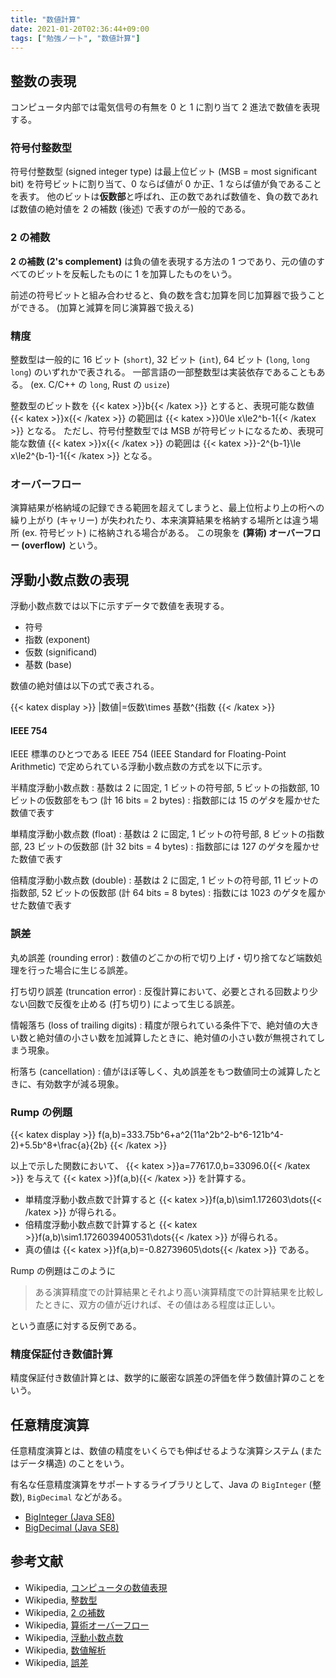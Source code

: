 ```yaml
---
title: "数値計算"
date: 2021-01-20T02:36:44+09:00
tags: ["勉強ノート", "数値計算"]
---
```


## 整数の表現

コンピュータ内部では電気信号の有無を 0 と 1 に割り当て 2 進法で数値を表現する。

### 符号付整数型

符号付整数型 (signed integer type) は最上位ビット (MSB = most significant bit) を符号ビットに割り当て、0 ならば値が 0 か正、1 ならば値が負であることを表す。
他のビットは**仮数部**と呼ばれ、正の数であれば数値を、負の数であれば数値の絶対値を 2 の補数 (後述) で表すのが一般的である。

### 2 の補数

**2 の補数 (2's complement)** は負の値を表現する方法の 1 つであり、元の値のすべてのビットを反転したものに 1 を加算したものをいう。

前述の符号ビットと組み合わせると、負の数を含む加算を同じ加算器で扱うことができる。 (加算と減算を同じ演算器で扱える)

### 精度

整数型は一般的に 16 ビット (`short`), 32 ビット (`int`), 64 ビット (`long`, `long long`) のいずれかで表される。
一部言語の一部整数型は実装依存であることもある。 (ex. C/C++ の `long`, Rust の `usize`)

整数型のビット数を {{< katex >}}b{{< /katex >}} とすると、表現可能な数値 {{< katex >}}x{{< /katex >}} の範囲は {{< katex >}}0\le x\le2^b-1{{< /katex >}} となる。
ただし、符号付整数型では MSB が符号ビットになるため、表現可能な数値 {{< katex >}}x{{< /katex >}} の範囲は {{< katex >}}-2^{b-1}\le x\le2^{b-1}-1{{< /katex >}} となる。

### オーバーフロー

演算結果が格納域の記録できる範囲を超えてしまうと、最上位桁より上の桁への繰り上がり (キャリー) が失われたり、本来演算結果を格納する場所とは違う場所 (ex. 符号ビット) に格納される場合がある。
この現象を **(算術) オーバーフロー (overflow)** という。

<!-- TODO アンダーフローについて書く -->

## 浮動小数点数の表現

浮動小数点数では以下に示すデータで数値を表現する。

- 符号
- 指数 (exponent)
- 仮数 (significand)
- 基数 (base)

数値の絶対値は以下の式で表される。

{{< katex display >}}
|数値|=仮数\times 基数^{指数
{{< /katex >}}

#### IEEE 754

IEEE 標準のひとつである IEEE 754 (IEEE Standard for Floating-Point Arithmetic) で定められている浮動小数点数の方式を以下に示す。

半精度浮動小数点数
: 基数は 2 に固定, 1 ビットの符号部, 5 ビットの指数部, 10 ビットの仮数部をもつ (計 16 bits = 2 bytes)
: 指数部には 15 のゲタを履かせた数値で表す

単精度浮動小数点数 (float)
: 基数は 2 に固定, 1 ビットの符号部, 8 ビットの指数部, 23 ビットの仮数部 (計 32 bits = 4 bytes)
: 指数部には 127 のゲタを履かせた数値で表す

倍精度浮動小数点数 (double)
: 基数は 2 に固定, 1 ビットの符号部, 11 ビットの指数部, 52 ビットの仮数部 (計 64 bits = 8 bytes)
: 指数には 1023 のゲタを履かせた数値で表す

### 誤差

丸め誤差 (rounding error)
: 数値のどこかの桁で切り上げ・切り捨てなど端数処理を行った場合に生じる誤差。

打ち切り誤差 (truncation error)
: 反復計算において、必要とされる回数より少ない回数で反復を止める (打ち切り) によって生じる誤差。

情報落ち (loss of trailing digits)
: 精度が限られている条件下で、絶対値の大きい数と絶対値の小さい数を加減算したときに、絶対値の小さい数が無視されてしまう現象。

桁落ち (cancellation)
: 値がほぼ等しく、丸め誤差をもつ数値同士の減算したときに、有効数字が減る現象。

### Rump の例題

{{< katex display >}}
f(a,b)=333.75b^6+a^2(11a^2b^2-b^6-121b^4-2)+5.5b^8+\frac{a}{2b}
{{< /katex >}}

以上で示した関数において、 {{< katex >}}a=77617.0,b=33096.0{{< /katex >}} を与えて {{< katex >}}f(a,b){{< /katex >}} を計算する。

- 単精度浮動小数点数で計算すると {{< katex >}}f(a,b)\sim1.172603\dots{{< /katex >}} が得られる。
- 倍精度浮動小数点数で計算すると {{< katex >}}f(a,b)\sim1.1726039400531\dots{{< /katex >}} が得られる。
- 真の値は {{< katex >}}f(a,b)=-0.82739605\dots{{< /katex >}} である。

Rump の例題はこのように

> ある演算精度での計算結果とそれより高い演算精度での計算結果を比較したときに、双方の値が近ければ、その値はある程度は正しい。

という直感に対する反例である。

### 精度保証付き数値計算

精度保証付き数値計算とは、数学的に厳密な誤差の評価を伴う数値計算のことをいう。

## 任意精度演算

任意精度演算とは、数値の精度をいくらでも伸ばせるような演算システム (またはデータ構造) のことをいう。

有名な任意精度演算をサポートするライブラリとして、Java の `BigInteger` (整数), `BigDecimal` などがある。

- [BigInteger (Java SE8)](https://docs.oracle.com/javase/jp/8/docs/api/java/math/BigInteger.html)
- [BigDecimal (Java SE8)](https://docs.oracle.com/javase/jp/8/docs/api/java/math/BigDecimal.html)

## 参考文献

- Wikipedia, [コンピュータの数値表現](https://ja.wikipedia.org/wiki/%E3%82%B3%E3%83%B3%E3%83%94%E3%83%A5%E3%83%BC%E3%82%BF%E3%81%AE%E6%95%B0%E5%80%A4%E8%A1%A8%E7%8F%BE)
- Wikipedia, [整数型](https://ja.wikipedia.org/wiki/%E6%95%B4%E6%95%B0%E5%9E%8B)
- Wikipedia, [2 の補数](https://ja.wikipedia.org/wiki/2%E3%81%AE%E8%A3%9C%E6%95%B0)
- Wikipedia, [算術オーバーフロー](https://ja.wikipedia.org/wiki/%E7%AE%97%E8%A1%93%E3%82%AA%E3%83%BC%E3%83%90%E3%83%BC%E3%83%95%E3%83%AD%E3%83%BC)
- Wikipedia, [浮動小数点数](https://ja.wikipedia.org/wiki/%E6%B5%AE%E5%8B%95%E5%B0%8F%E6%95%B0%E7%82%B9%E6%95%B0)
- Wikipedia, [数値解析](https://ja.wikipedia.org/wiki/%E6%95%B0%E5%80%A4%E8%A7%A3%E6%9E%90)
- Wikipedia, [誤差](https://ja.wikipedia.org/wiki/%E8%AA%A4%E5%B7%AE)
